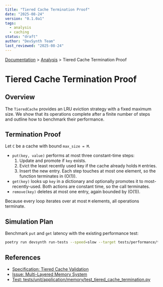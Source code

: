 ```yaml
---
title: "Tiered Cache Termination Proof"
date: "2025-08-24"
version: "0.1.0a1"
tags:
  - analysis
  - caching
status: "draft"
author: "DevSynth Team"
last_reviewed: "2025-08-24"
---
```

<div class="breadcrumbs">
<a href="../index.md">Documentation</a> &gt; <a href="index.md">Analysis</a> &gt; Tiered Cache Termination Proof
</div>

# Tiered Cache Termination Proof

## Overview
The `TieredCache` provides an LRU eviction strategy with a fixed maximum size. We show that its operations complete after a finite number of steps and outline how to benchmark their performance.

## Termination Proof
Let `C` be a cache with bound `max_size = M`.

- `put(key, value)` performs at most three constant-time steps:
  1. Update and promote if `key` exists.
  2. Evict the least recently used key if the cache already holds `M` entries.
  3. Insert the new entry.
  Each step touches at most one element, so the function terminates in \(O(1)\).
- `get(key)` looks up `key` in a dictionary and optionally promotes it to most-recently-used. Both actions are constant time, so the call terminates.
- `remove(key)` deletes at most one entry, again bounded by \(O(1)\).

Because every loop iterates over at most `M` elements, all operations terminate.

## Simulation Plan
Benchmark `put` and `get` latency with the existing performance test:

```bash
poetry run devsynth run-tests --speed=slow --target tests/performance/test_cache_benchmarks.py
```

## References
- [Specification: Tiered Cache Validation](../specifications/tiered-cache-validation.md)
- [Issue: Multi-Layered Memory System](../../issues/multi-layered-memory-system.md)
- [Test: tests/unit/application/memory/test_tiered_cache_termination.py](../../tests/unit/application/memory/test_tiered_cache_termination.py)
